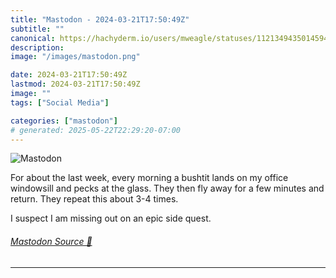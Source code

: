 ```yaml
---
title: "Mastodon - 2024-03-21T17:50:49Z"
subtitle: ""
canonical: https://hachyderm.io/users/mweagle/statuses/112134943501459406
description:
image: "/images/mastodon.png"

date: 2024-03-21T17:50:49Z
lastmod: 2024-03-21T17:50:49Z
image: ""
tags: ["Social Media"]

categories: ["mastodon"]
# generated: 2025-05-22T22:29:20-07:00
---
```

![Mastodon](/images/mastodon.png)

<p>For about the last week, every morning a bushtit lands on my office windowsill and pecks at the glass. They then fly away for a few minutes and return. They repeat this about 3-4 times.</p><p>I suspect I am missing out on an epic side quest.</p>


###### [Mastodon Source 🐘](https://hachyderm.io/@mweagle/112134943501459406)

___
